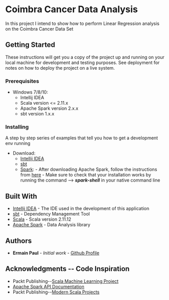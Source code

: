 # Coimbra Cancer Data Analysis

In this project I intend to show how to perform Linear Regression analysis on the Coimbra Cancer Data Set

## Getting Started

These instructions will get you a copy of the project up and running on your local machine 
for development and testing purposes. See deployment for notes on how to deploy the project on a live system.

### Prerequisites

- Windows 7/8/10:
    - Intellij IDEA
    - Scala version <= 2.11.x
    - Apache Spark version 2.x.x
    - sbt version 1.x.x  
    

### Installing

A step by step series of examples that tell you how to get a development env running

- Download:
    - [Intellij IDEA](https://www.jetbrains.com/idea/)
    - [sbt](https://www.jetbrains.com/idea/)
    - [Spark](https://www.jetbrains.com/idea/): 
           - After downloading Apache Spark, follow the instructions from 
                [here](https://hernandezpaul.wordpress.com/2016/01/24/apache-spark-installation-on-windows-10/)
           - Make sure to check that your installation works by running the command --> 
           **_spark-shell_** in your native command line 

## Built With

* [Intellij IDEA](https://www.jetbrains.com/idea/) - The IDE used in the development of this application
* [sbt](https://www.jetbrains.com/idea/) - Dependency Management Tool
* [Scala](https://www.scala-lang.org) - Scala version 2.11.12
* [Apache Spark](https://spark.apache.org/) - Data Analysis library

## Authors
* **Ermain Paul** - *Initial work* - [Github Profile](https://github.com/Ermain-12)

## Acknowledgments -- Code Inspiration
* Packt Publishing--[Scala Machine Learning Project](https://github.com/PacktPublishing/Scala-Machine-Learning-Projects)
* [Apache Spark API Documentation](https://spark.apache.org/docs/latest/)
* Packt Publishing--[Modern Scala Projects](https://github.com/PacktPublishing/Modern-Scala-Projects)